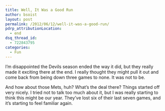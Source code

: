 ```yaml
---
title: Well, It Was a Good Run
author: bsoist
layout: post
permalink: /2012/06/12/well-it-was-a-good-run/
pdrp_attributionLocation:
  - end
dsq_thread_id:
  - 722843795
categories:
  - Fun
---
```

I&#8217;m disappointed the Devils season ended the way it did, but they really made it exciting there at the end. I really thought they might pull it out and come back from being down three games to none. It was not to be.

And how about those Mets, huh? What&#8217;s the deal there? Things started off very nicely. I tried not to talk too much about it, but I was really starting to think this might be our year. They&#8217;ve lost six of their last seven games, and it&#8217;s starting to feel familiar again.